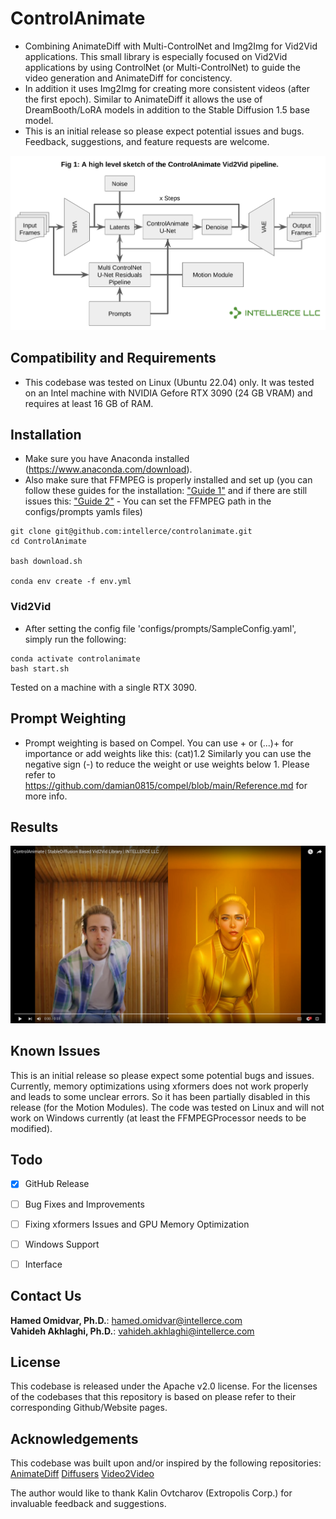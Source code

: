# ControlAnimate

- Combining AnimateDiff with Multi-ControlNet and Img2Img for Vid2Vid applications.
This small library is especially focused on Vid2Vid applications by using ControlNet (or Multi-ControlNet) to guide the video generation and AnimateDiff for concistency.
- In addition it uses Img2Img for creating more consistent videos (after the first epoch).
Similar to AnimateDiff it allows the use of DreamBooth/LoRA models in addition to the Stable Diffusion 1.5 base model. 
- This is an initial release so please expect potential issues and bugs. Feedback, suggestions, and feature requests are welcome.

![ControlAnimate](./readme/fig1_wlogo.png?raw=true "ControlAnimate")


## Compatibility and Requirements
- This codebase was tested on Linux (Ubuntu 22.04) only.
It was tested on an Intel machine with NVIDIA Gefore RTX 3090 (24 GB VRAM) and requires at least 16 GB of RAM.

## Installation
- Make sure you have Anaconda installed (https://www.anaconda.com/download).
- Also make sure that FFMPEG is properly installed and set up (you can follow these guides for the installation: 
["Guide 1"](https://ubuntuhandbook.org/index.php/2023/03/ffmpeg-6-0-released-how-to-install-in-ubuntu-22-04-20-04/safest-way-to-install-latest-stable-ffmpeg-4-3-on-ubuntu-20-04-ppa-not-wor) and if there are still issues this: 
["Guide 2"](https://community.wolfram.com/groups/-/m/t/2188963) - You can set the FFMPEG path in the configs/prompts yamls files)

```
git clone git@github.com:intellerce/controlanimate.git
cd ControlAnimate

bash download.sh

conda env create -f env.yml
```

### Vid2Vid
- After setting the config file 'configs/prompts/SampleConfig.yaml', simply run the following:
```
conda activate controlanimate
bash start.sh
```
Tested on a machine with a single RTX 3090.

## Prompt Weighting
- Prompt weighting is based on Compel. You can use + or (...)+ for importance or add weights like this: (cat)1.2
Similarly you can use the negative sign (-) to reduce the weight or use weights below 1.
Please refer to https://github.com/damian0815/compel/blob/main/Reference.md for more info.

## Results
[![ControlAnimate](./readme/result1.jpg?raw=true)](https://www.youtube.com/watch?v=NHYkhKB6Nd4 "ControlAnimate")

## Known Issues
This is an initial release so please expect some potential bugs and issues.
Currently, memory optimizations using xformers does not work properly and leads to some unclear errors. So it has been partially disabled in this release (for the Motion Modules).
The code was tested on Linux and will not work on Windows currently (at least the FFMPEGProcessor needs to be modified).

## Todo
- [x] GitHub Release
- [ ] Bug Fixes and Improvements
- [ ] Fixing xformers Issues and GPU Memory Optimization
- [ ] Windows Support
- [ ] Interface


## Contact Us
**Hamed Omidvar, Ph.D.**: [hamed.omidvar@intellerce.com](mailto:hamed.omidvar@intellerce.com)  
**Vahideh Akhlaghi, Ph.D.**: [vahideh.akhlaghi@intellerce.com](mailto:vahideh.akhlaghi@intellerce.com)  


## License
This codebase is released under the Apache v2.0 license. For the licenses of the codebases that this repository is based on please refer to their corresponding Github/Website pages.

## Acknowledgements
This codebase was built upon and/or inspired by the following repositories:
[AnimateDiff](https://github.com/guoyww/AnimateDiff)
[Diffusers](https://github.com/huggingface/diffusers)
[Video2Video](https://github.com/Filarius/video2video)

The author would like to thank Kalin Ovtcharov (Extropolis Corp.) for invaluable feedback and suggestions.
